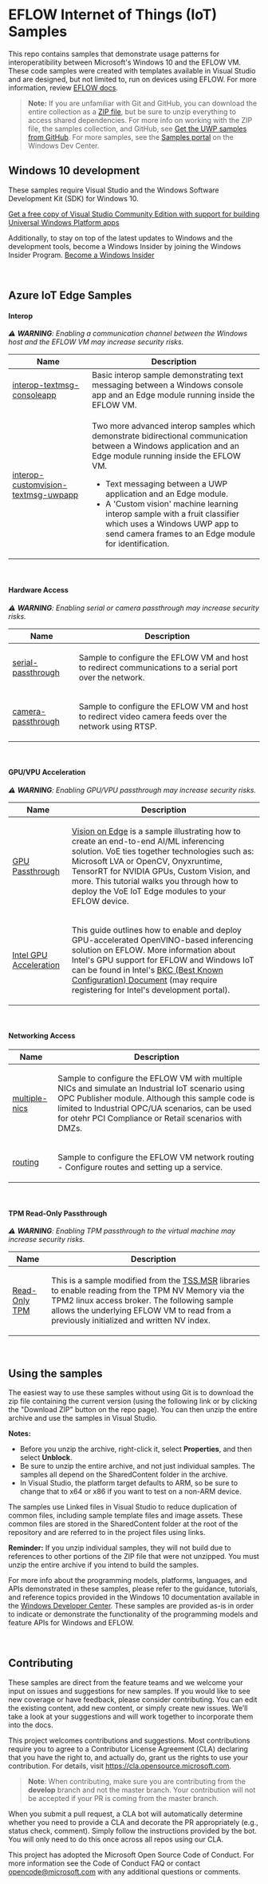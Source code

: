 <!--
   samplefwlink:  https://aka.ms/WinIoTSamples
--->

# EFLOW Internet of Things (IoT) Samples

This repo contains samples that demonstrate usage patterns for interoperatibility between Microsoft's Windows 10 and the EFLOW VM.  These code samples were created with templates available in Visual Studio and are designed, but not limited to, run on devices using EFLOW. For more information, review [EFLOW docs](https://docs.microsoft.com/en-us/windows/iot/iot-enterprise/azure-iot-edge-for-linux-on-windows).

> **Note:** If you are unfamiliar with Git and GitHub, you can download the entire collection as a 
> [ZIP file](https://github.com/Microsoft/Windows-universal-samples/archive/master.zip), but be 
> sure to unzip everything to access shared dependencies. For more info on working with the ZIP file, 
> the samples collection, and GitHub, see [Get the UWP samples from GitHub](https://aka.ms/ovu2uq). 
> For more samples, see the [Samples portal](https://aka.ms/winsamples) on the Windows Dev Center. 

## Windows 10 development
These samples require Visual Studio and the Windows Software Development Kit (SDK) for Windows 10.

   [Get a free copy of Visual Studio Community Edition with support for building Universal Windows Platform apps](http://go.microsoft.com/fwlink/p/?LinkID=280676)

Additionally, to stay on top of the latest updates to Windows and the development tools, become a Windows Insider by joining the Windows Insider Program. [Become a Windows Insider](https://insider.windows.com/)

<br/>

## Azure IoT Edge Samples


#### Interop

_:warning: **WARNING**: Enabling a communication channel between the Windows host and the EFLOW VM may increase security risks._

| Name           | Description      |  
|----------------|------------------|  
| [interop-textmsg-consoleapp](./interop-textmsg-consoleapp) | Basic interop sample demonstrating text messaging between a Windows console app and an Edge module running inside the EFLOW VM. | 
| [interop-customvision-textmsg-uwpapp](./interop-customvision-textmsg-uwpapp) | <p>Two more advanced interop samples which demonstrate bidirectional communication between a Windows application and an Edge module running inside the EFLOW VM. </p><ul><li>Text messaging between a UWP application and an Edge module. </li><li>A 'Custom vision' machine learning interop sample with a fruit classifier which uses a Windows UWP app to send camera frames to an Edge module for identification.</li></ul>|  

<br/>

#### Hardware Access


_:warning: **WARNING**: Enabling serial or camera passthrough may increase security risks._


| Name           | Description      |  
|----------------|------------------|  
| [serial-passthrough](./serial) | <p>Sample to configure the EFLOW VM and host to redirect communications to a serial port over the network. </li></ul>|  
| [camera-passthrough](./camera-over-rtsp) | <p>Sample to configure the EFLOW VM and host to redirect video camera feeds over the network using RTSP. </li></ul>|  

<br/>

#### GPU/VPU Acceleration

_:warning: **WARNING**: Enabling GPU/VPU passthrough may increase security risks._


| Name           | Description      |  
|----------------|------------------|  
| [GPU Passthrough](https://aka.ms/AzEFLOW-VoE) | <p> [Vision on Edge](https://github.com/Azure-Samples/azure-intelligent-edge-patterns/tree/master/factory-ai-vision) is a sample illustrating how to create an end-to-end AI/ML inferencing solution. VoE ties together technologies such as: Microsoft LVA or OpenCV, Onyxruntime, TensorRT for NVIDIA GPUs, Custom Vision, and more. This tutorial walks you through how to deploy the VoE IoT Edge modules to your EFLOW device. </li></ul>| 
| [Intel GPU Acceleration](https://cdrdv2.intel.com/v1/dl/getContent/648435) | <p> This guide outlines how to enable and deploy GPU-accelerated OpenVINO-based inferencing solution on EFLOW. More information about Intel's GPU support for EFLOW and Windows IoT can be found in Intel's [BKC (Best Known Configuration) Document](https://cdrdv2.intel.com/v1/dl/getContent/648433) (may require registering for Intel's development portal).</li></ul>| 

<br/>

#### Networking Access

| Name           | Description      |  
|----------------|------------------|  
| [multiple-nics](./networking/multiple-nics) | <p>Sample to configure the EFLOW VM with multiple NICs and simulate an Industrial IoT scenario using OPC Publisher module. Although this sample code is limited to Industrial OPC/UA scenarios, can be used for otehr PCI Compliance or Retail scenarios with DMZs.</li></ul>|  
| [routing](./networking/routing) | <p>Sample to configure the EFLOW VM network routing - Configure routes and setting up a service.</li></ul>|

<br/>

#### TPM Read-Only Passthrough

_:warning: **WARNING**:  Enabling TPM passthrough to the virtual machine may increase security risks._


| Name           | Description      |  
|----------------|------------------|  
| [Read-Only TPM](./tpm-read-nv) | <p> This is a sample modified from the [TSS.MSR](https://github.com/microsoft/TSS.MSR) libraries to enable reading from the TPM NV Memory via the TPM2 linux access broker. The following sample allows the underlying EFLOW VM to read from a previously initialized and written NV index.  </li></ul>|  

<br/>

## Using the samples

The easiest way to use these samples without using Git is to download the zip file containing the current version (using the following link or by clicking the "Download ZIP" button on the repo page). You can then unzip the entire archive and use the samples in Visual Studio.

   **Notes:** 
   * Before you unzip the archive, right-click it, select **Properties**, and then select **Unblock**.
   * Be sure to unzip the entire archive, and not just individual samples. The samples all depend on the SharedContent folder in the archive.   
   * In Visual Studio, the platform target defaults to ARM, so be sure to change that to x64 or x86 if you want to test on a non-ARM device. 
   
The samples use Linked files in Visual Studio to reduce duplication of common files, including sample template files and image assets. These common files are stored in the SharedContent folder at the root of the repository and are referred to in the project files using links.

**Reminder:** If you unzip individual samples, they will not build due to references to other portions of the ZIP file that were not unzipped. You must unzip the entire archive if you intend to build the samples.

For more info about the programming models, platforms, languages, and APIs demonstrated in these samples, please refer to the guidance, tutorials, and reference topics provided in the Windows 10 documentation available in the [Windows Developer Center](http://go.microsoft.com/fwlink/p/?LinkID=532421). These samples are provided as-is in order to indicate or demonstrate the functionality of the programming models and feature APIs for Windows and EFLOW.

<br/>

## Contributing
These samples are direct from the feature teams and we welcome your input on issues and suggestions for new samples. If you would like to see new coverage or have feedback, please consider contributing. You can edit the existing content, add new content, or simply create new issues. We’ll take a look at your suggestions and will work together to incorporate them into the docs.

This project welcomes contributions and suggestions. Most contributions require you to agree to a Contributor License Agreement (CLA) declaring that you have the right to, and actually do, grant us the rights to use your contribution. For details, visit https://cla.opensource.microsoft.com.

> **Note**:
> When contributing, make sure you are contributing from the **develop** branch and not the master branch. Your contribution will not be accepted if your PR is coming from the master branch. 

When you submit a pull request, a CLA bot will automatically determine whether you need to provide a CLA and decorate the PR appropriately (e.g., status check, comment). Simply follow the instructions provided by the bot. You will only need to do this once across all repos using our CLA.

This project has adopted the Microsoft Open Source Code of Conduct. For more information see the Code of Conduct FAQ or contact opencode@microsoft.com with any additional questions or comments.
